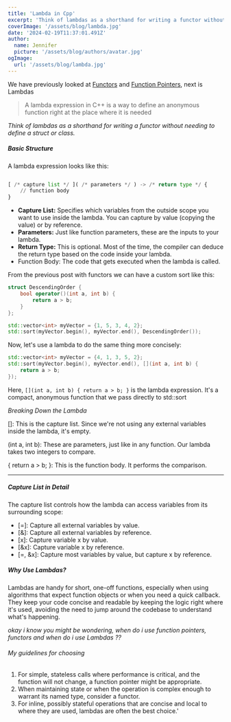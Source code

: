 ```yaml
---
title: 'Lambda in Cpp'
excerpt: 'Think of lambdas as a shorthand for writing a functor without needing to define a struct or class'
coverImage: '/assets/blog/lambda.jpg'
date: '2024-02-19T11:37:01.491Z'
author:
  name: Jennifer
  picture: '/assets/blog/authors/avatar.jpg'
ogImage:
  url: '/assets/blog/lambda.jpg'
---
```


We have previously looked at [Functors](/posts/functor/) and [Function Pointers](/posts/functionpointer/), next is Lambdas
> A lambda expression in C++ is a way to define an anonymous function right at the place where it is needed


_Think of lambdas as a shorthand for writing a functor without needing to define a struct or class._

##### Basic Structure

A lambda expression looks like this:

```py

[ /* capture list */ ]( /* parameters */ ) -> /* return type */ {
    // function body
}
```

- __Capture List:__ Specifies which variables from the outside scope you want to use inside the lambda. You can capture by value (copying the value) or by reference.
- __Parameters:__ Just like function parameters, these are the inputs to your lambda.
- __Return Type:__ This is optional. Most of the time, the compiler can deduce the return type based on the code inside your lambda.
- Function Body: The code that gets executed when the lambda is called.

From the previous post with functors we can have a custom sort like this:

```c++
struct DescendingOrder {
    bool operator()(int a, int b) {
        return a > b;
    }
};

std::vector<int> myVector = {1, 5, 3, 4, 2};
std::sort(myVector.begin(), myVector.end(), DescendingOrder());
```

Now, let's use a lambda to do the same thing more concisely:

```c++
std::vector<int> myVector = {4, 1, 3, 5, 2};
std::sort(myVector.begin(), myVector.end(), [](int a, int b) {
    return a > b;
});
```

Here, `[](int a, int b) { return a > b; }` is the lambda expression. It's a compact, anonymous function that we pass directly to std::sort

*Breaking Down the Lambda*

[]: This is the capture list. Since we're not using any external variables inside the lambda, it's empty.

(int a, int b): These are parameters, just like in any function. Our lambda takes two integers to compare.

{ return a > b; }: This is the function body. It performs the comparison.

---
##### Capture List in Detail

The capture list controls how the lambda can access variables from its surrounding scope:

- [=]: Capture all external variables by value.
- [&]: Capture all external variables by reference.
- [x]: Capture variable x by value.
- [&x]: Capture variable x by reference.
- [=, &x]: Capture most variables by value, but capture x by reference.

##### Why Use Lambdas?

Lambdas are handy for short, one-off functions, especially when using algorithms that expect function objects or when you need a quick callback. They keep your code concise and readable by keeping the logic right where it's used, avoiding the need to jump around the codebase to understand what's happening.

_*okay i know you might be wondering, when do i use function pointers, functors and when do i use Lambdas ??*_

###### My guidelines for choosing
1. For simple, stateless calls where performance is critical, and the function will not change, a function pointer might be appropriate.
2. When maintaining state or when the operation is complex enough to warrant its named type, consider a functor.
3. For inline, possibly stateful operations that are concise and local to where they are used, lambdas are often the best choice.'
